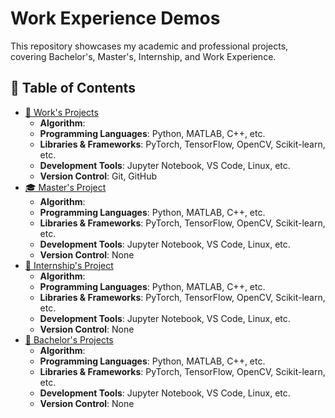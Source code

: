 # Work Experience Demos

This repository showcases my academic and professional projects, covering Bachelor's, Master's, Internship, and Work Experience.

## 📌 Table of Contents
- [🏢 Work's Projects](./Work_Projects)
  - **Algorithm**: 
  - **Programming Languages**: Python, MATLAB, C++, etc.  
  - **Libraries & Frameworks**: PyTorch, TensorFlow, OpenCV, Scikit-learn, etc.  
  - **Development Tools**: Jupyter Notebook, VS Code, Linux, etc.  
  - **Version Control**: Git, GitHub
- [🎓 Master's Project](./Master_Project)
  - **Algorithm**:  
  - **Programming Languages**: Python, MATLAB, C++, etc.  
  - **Libraries & Frameworks**: PyTorch, TensorFlow, OpenCV, Scikit-learn, etc.  
  - **Development Tools**: Jupyter Notebook, VS Code, Linux, etc.  
  - **Version Control**: None 
- [💼 Internship's Project](./Internship_Project)
  - **Algorithm**:  
  - **Programming Languages**: Python, MATLAB, C++, etc.  
  - **Libraries & Frameworks**: PyTorch, TensorFlow, OpenCV, Scikit-learn, etc.  
  - **Development Tools**: Jupyter Notebook, VS Code, Linux, etc.  
  - **Version Control**: None  
- [📖 Bachelor's Projects](./Bachelor_Projects)
  - **Algorithm**: 
  - **Programming Languages**: Python, MATLAB, C++, etc.  
  - **Libraries & Frameworks**: PyTorch, TensorFlow, OpenCV, Scikit-learn, etc.  
  - **Development Tools**: Jupyter Notebook, VS Code, Linux, etc.  
  - **Version Control**: None  
 
